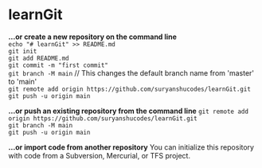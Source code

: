 # learnGit

**…or create a new repository on the command line**  
```echo "# learnGit" >> README.md```  
```git init```  
```git add README.md```  
```git commit -m "first commit"```  
```git branch -M main``` // This changes the default branch name from 'master' to 'main'  
```git remote add origin https://github.com/suryanshucodes/learnGit.git```  
```git push -u origin main```

**…or push an existing repository from the command line**
```git remote add origin https://github.com/suryanshucodes/learnGit.git```  
```git branch -M main```  
```git push -u origin main```  

**…or import code from another repository**
You can initialize this repository with code from a Subversion, Mercurial, or TFS project.